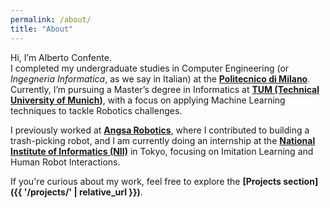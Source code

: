 ```yaml
---
permalink: /about/
title: "About"
---
```


Hi, I’m Alberto Confente.  
I completed my undergraduate studies in Computer Engineering (or *Ingegneria Informatica*, as we say in Italian) at the **[Politecnico di Milano](https://www.polimi.it/)**. Currently, I’m pursuing a Master’s degree in Informatics at **[TUM (Technical University of Munich)](https://www.tum.de/)**, with a focus on applying Machine Learning techniques to tackle Robotics challenges.  

I previously worked at **[Angsa Robotics](https://angsa-robotics.com/)**, where I contributed to building a trash-picking robot, and I am currently doing an internship at the **[National Institute of Informatics (NII)](https://www.nii.ac.jp/en/)** in Tokyo, focusing on Imitation Learning and Human Robot Interactions.  

If you're curious about my work, feel free to explore the **[Projects section]({{ '/projects/' | relative_url }})**.
